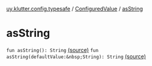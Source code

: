 [uy.klutter.config.typesafe](../index.md) / [ConfiguredValue](index.md) / [asString](.)


# asString
`fun asString(): String` [(source)](https://github.com/kohesive/klutter/blob/master/config-typesafe-jdk6/src/main/kotlin/uy/klutter/config/typesafe/TypesafeConfig_Ext.kt#L48)
`fun asString(defaultValue:&nbsp;String): String` [(source)](https://github.com/kohesive/klutter/blob/master/config-typesafe-jdk6/src/main/kotlin/uy/klutter/config/typesafe/TypesafeConfig_Ext.kt#L49)



